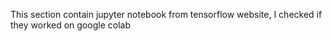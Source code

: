 This section contain jupyter notebook from tensorflow website, I checked if they worked on google colab

